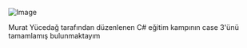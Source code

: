 ![Image](https://github.com/user-attachments/assets/d313b150-395d-4f4a-9385-b1fde695a357)

Murat Yücedağ tarafından düzenlenen C# eğitim kampının case 3'ünü tamamlamış bulunmaktayım
